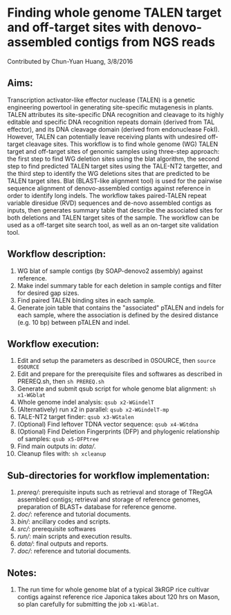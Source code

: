 # Finding whole genome TALEN target and off-target sites with denovo-assembled contigs from NGS reads
Contributed by Chun-Yuan Huang, 3/8/2016

## Aims:
Transcription activator-like effector nuclease (TALEN) is a genetic engineering powertool in generating site-specific mutagenesis in plants. TALEN attributes its site-specific DNA recognition and cleavage to its highly editable and specific DNA recognition repeats domain (derived from TAL effector), and its DNA cleavage domain (derived from endonuclease FokI). However, TALEN can potentially leave receiving plants with undesired off-target cleavage sites. This workflow is to find whole genome (WG) TALEN target and off-target sites of genomic samples using three-step approach: the first step to find WG deletion sites using the blat algorithm, the second step to find predicted TALEN target sites using the TALE-NT2 targetter, and the third step to identify the WG deletions sites that are predicted to be TALEN target sites. Blat (BLAST-like alignment tool) is used for the pairwise sequence alignment of denovo-assembled contigs against reference in order to identify long indels. The workflow takes paired-TALEN repeat variable diresidue (RVD) sequences and de-novo assembled contigs as inputs, then generates summary table that describe the associated sites for both deletions and TALEN target sites of the sample. The workflow can be used as a off-target site search tool, as well as an on-target site validation tool.

## Workflow description:
1. WG blat of sample contigs (by SOAP-denovo2 assembly) against reference.
2. Make indel summary table for each deletion in sample contigs and filter for desired gap sizes.
3. Find paired TALEN binding sites in each sample.
4. Generate join table that contains the "associated" pTALEN and indels for each sample, where the association is defined by the desired distance (e.g. 10 bp) between pTALEN and indel.

## Workflow execution:
1. Edit and setup the parameters as described in 0SOURCE, then `source 0SOURCE`
2. Edit and prepare for the prerequisite files and softwares as described in PREREQ.sh, then `sh PREREQ.sh`
3. Generate and submit qsub script for whole genome blat alignment: `sh x1-WGblat`
4. Whole genome indel analysis: `qsub x2-WGindelT`
5. (Alternatively) run x2 in parallel: `qsub x2-WGindelT-mp`
6. TALE-NT2 target finder: `qsub x3-WGtalen`
7. (Optional) Find leftover TDNA vector sequence: `qsub x4-WGtdna`  
8. (Optional) Find Deletion Fingerprints (DFP) and phylogenic relationship of samples: `qsub x5-DFPtree`
8. Find main outputs in: *data/*.
9. Cleanup files with: `sh xcleanup`

## Sub-directories for workflow implementation:
1. *prereq/*: prerequisite inputs such as retrieval and storage of TRegGA assembled contigs; retrieval and storage of reference genomes, preparation of BLAST+ database for reference genome.
2. *doc/*: reference and tutorial documents.
3. *bin/*: ancillary codes and scripts.
4. *src/*: prerequisite softwares
5. *run/*: main scripts and execution results.
6. *data/*: final outputs and reports.
7. *doc/*: reference and tutorial documents.

## Notes: 
1. The run time for whole genome blat of a typical 3kRGP rice cultivar contigs against reference rice Japonica takes about 120 hrs on Mason, so plan carefully for submitting the job `x1-WGblat`.

